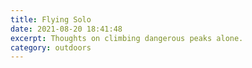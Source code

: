 ```yaml
---
title: Flying Solo
date: 2021-08-20 18:41:48
excerpt: Thoughts on climbing dangerous peaks alone.
category: outdoors
---
```

